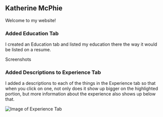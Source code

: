 ## Katherine McPhie

Welcome to my website!

### Added Education Tab

I created an Education tab and listed my education there the way it would be listed on a resume.

Screenshots

### Added Descriptions to Experience Tab

I added a descriptions to each of the things in the Experience tab so that when you click on one, not only does it show up bigger on the highlighted portion, but more information about the experience also shows up below that.

![Image of Experience Tab]("/Desktop/Coding/HCS_Comp/HCS-Workshop-1/src/assets/experience_tab_ss.png")
